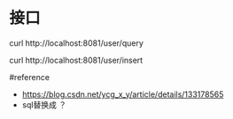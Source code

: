 # 接口
curl http://localhost:8081/user/query

curl http://localhost:8081/user/insert

#reference
- https://blog.csdn.net/ycg_x_y/article/details/133178565
- sql替换成 ？